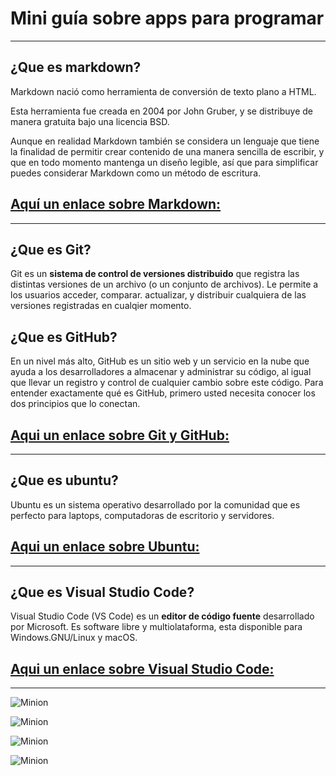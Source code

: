 # Mini guía sobre apps para programar
 --------------
    

 ## ¿Que es markdown?

Markdown nació como herramienta de conversión de texto plano a HTML.



Esta herramienta fue creada en 2004 por John Gruber, y se distribuye de manera gratuita bajo una licencia BSD.

Aunque en realidad Markdown también se considera un lenguaje que tiene la finalidad de permitir crear contenido de una manera sencilla de escribir, y que en todo momento mantenga un diseño legible, así que para simplificar puedes considerar Markdown como un método de escritura.



 ## [Aquí un enlace sobre Markdown:](https://www.youtube.com/watch?v=y6XdzBNC0_0)




-------


## ¿Que es Git?

Git es un **sistema de control de versiones distribuido** que registra las distintas versiones de un archivo (o un conjunto de archivos). Le permite a  los usuarios acceder, comparar. actualizar, y distribuir cualquiera de las versiones registradas en cualqier momento.

## ¿Que es GitHub?


En un nivel más alto, GitHub es un sitio web y un servicio en la nube que ayuda a los desarrolladores a almacenar y administrar su código, al igual que llevar un registro y control de cualquier cambio sobre este código. Para entender exactamente qué es GitHub, primero usted necesita conocer los dos principios que lo conectan.



## [Aqui un enlace sobre Git y GitHub:](https://www.youtube.com/watch?v=DinilgacaWs)
-----




## ¿Que es ubuntu?

 Ubuntu es un sistema operativo desarrollado por la comunidad que es perfecto para laptops, computadoras de escritorio y servidores.

 ## [Aqui un enlace sobre Ubuntu:](https://www.youtube.com/watch?v=ogQWoXHiNUM)
----



## ¿Que es Visual Studio Code?



Visual Studio Code (VS Code) es un **editor de código fuente** desarrollado por Microsoft. Es software libre y multiolataforma, esta disponible para Windows.GNU/Linux y macOS. 



## [Aqui un enlace sobre Visual Studio Code:](https://www.youtube.com/watch?v=sQQRd5U1Mfs)
------


![Minion](https://i.redd.it/6c1z8rlc1r931.jpg)


![Minion](https://img.buzzfeed.com/buzzfeed-static/static/2017-10/24/14/enhanced/buzzfeed-prod-fastlane-01/original-7842-1508868572-14.jpg?crop=1193:625;0,0)


![Minion](https://th.bing.com/th/id/OIP.RdKklaZO-AcoBszp0HwnMQHaFj?pid=ImgDet&rs=1) 

![Minion](https://i.pinimg.com/564x/51/8d/1c/518d1cbf49b30ff119a3ce870db80c87.jpg) 


